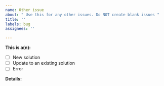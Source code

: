 ```yaml
---
name: Other issue
about: " Use this for any other issues. Do NOT create blank issues "
title: ''
labels: bug
assignees: ''

---
```


<!-- Thanks for filing an issue! Before submitting, please fill in the following information. -->

<!--Required Information-->

**This is a(n):**
<!-- choose one by changing [ ] to [x] -->
- [ ] New solution
- [ ] Update to an existing solution
- [ ] Error

**Details:**
<!-- Details of algorithm to be added/updated -->
